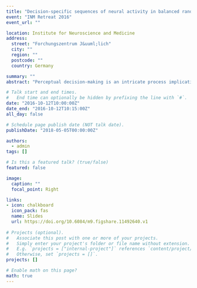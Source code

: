 ```yaml
---
title: "Decision-specific sequences of neural activity in balanced random networks driven by structured sensory input"
event: "INM Retreat 2016"
event_url: ""

location: Institute for Neuroscience and Medicine
address:
  street: "Forchungszentrum J&uuml;lich"
  city: ""
  region: ""
  postcode: ""
  country: Germany

summary: ""
abstract: "Perceptual decision-making is an intricate process implicating the coordinated activity of multiple brain areas. Recent experimental studies demonstrate the existence of a complex interplay between decision-related neural events and transient working memory processes, implemented by distributed circuits where specific sub-populations appear to be differentially involved in the evidence accumulation process and subsequent behavioral outcomes. This results in observable divergences in choice-specific neuronal dynamics, unfolding as reproducible trajectories throughout the network’s state-space and hinting at the dissipative nature of the underlying dynamical system, which executes cognitively relevant processing through transient trajectories. Despite this evidence, the majority of modeling studies addressing reward-modulated decision-making tend to simplify the formalization of environmental representations in the cortex as stable, attractor states corresponding to discrete environmental states. Even models involving transient-based computations often simplify sensory stimuli to a discrete set of inputs transduced as stochastic point processes. These simplifications potentially draw an incomplete picture of neural dynamics and therefore provide limited insights into the true nature of computation in neural circuits. To overcome this issue, we take one step towards realistic in silico experimental settings by using structured virtual environments to obtain rich sensory input to drive model neural systems using the ROS-MUSIC toolchain. It allows us to simulate robotic agents in virtual 3D environments performing a realistic perceptual decision task, which can be directly equated to experimental data. The robotic simulation generates realistic and structured sensory data which is encoded to spiking neural activity using a nonlinear encoding process. The encoded sensory data is then used as input to a balance recurrent neural circuit. In this study, we investigate the emergent dynamical features of neural activity when the agent is navigating a virtual T-maze. We observe decision-specific sequences of neural activity akin to experimental evidence, revealing possible processing strategies employed by the neural substrate. Furthermore, we investigate the role of different adaptation/plasticity mechanisms in shaping the system’s dynamics. In order to equate our results with those of other studies, we attempt to partition the network state-space into discrete activity clusters, which carry relevant information that could potentially be used to drive reinforcement learning algorithms."

# Talk start and end times.
#   End time can optionally be hidden by prefixing the line with `#`.
date: "2016-10-12T10:00:00Z"
date_end: "2016-10-12T10:15:00Z"
all_day: false

# Schedule page publish date (NOT talk date).
publishDate: "2018-05-05T00:00:00Z"

authors: 
  - admin
tags: []

# Is this a featured talk? (true/false)
featured: false

image:
  caption: ""
  focal_point: Right

links:
- icon: chalkboard
  icon_pack: fas
  name: Slides
  url: https://doi.org/10.6084/m9.figshare.11492640.v1
  
# Projects (optional).
#   Associate this post with one or more of your projects.
#   Simply enter your project's folder or file name without extension.
#   E.g. `projects = ["internal-project"]` references `content/project/deep-learning/index.md`.
#   Otherwise, set `projects = []`.
projects: []

# Enable math on this page?
math: true
---
```


